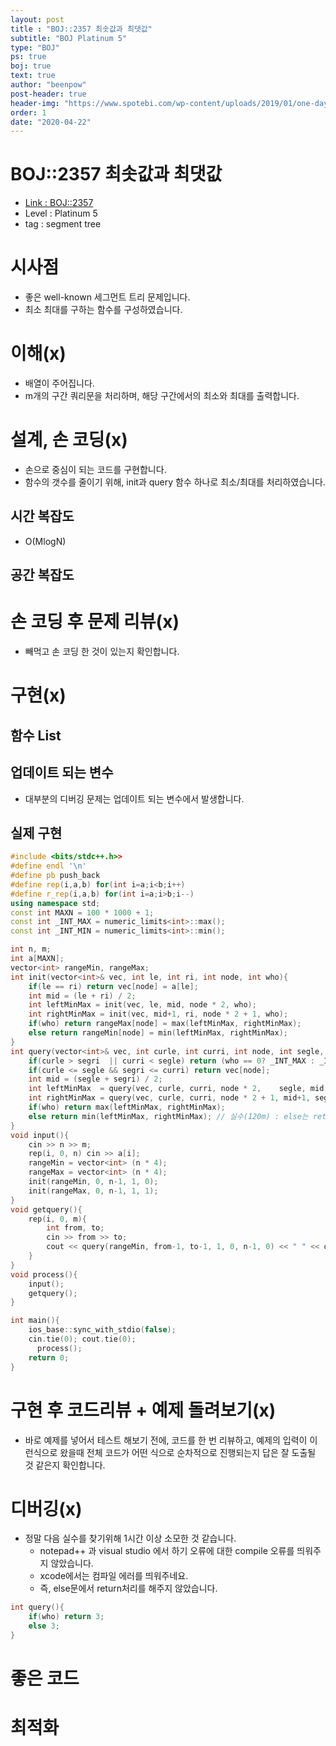 ```yaml
---
layout: post
title : "BOJ::2357 최솟값과 최댓값"
subtitle: "BOJ Platinum 5"
type: "BOJ"
ps: true
boj: true
text: true
author: "beenpow"
post-header: true
header-img: "https://www.spotebi.com/wp-content/uploads/2019/01/one-day-day-one-workout-motivation-spotebi.jpg"
order: 1
date: "2020-04-22"
---
```

# BOJ::2357 최솟값과 최댓값
- [Link : BOJ::2357](https://www.acmicpc.net/problem/2357)
- Level : Platinum 5
- tag : segment tree

# 시사점
- 좋은 well-known 세그먼트 트리 문제입니다.
- 최소 최대를 구하는 함수를 구성하였습니다.

# 이해(x)
- 배열이 주어집니다.
- m개의 구간 쿼리문을 처리하며, 해당 구간에서의 최소와 최대를 출력합니다.

# 설계, 손 코딩(x)
- 손으로 중심이 되는 코드를 구현합니다.
- 함수의 갯수를 줄이기 위해, init과 query 함수 하나로 최소/최대를 처리하였습니다.

## 시간 복잡도
- O(MlogN)

## 공간 복잡도

# 손 코딩 후 문제 리뷰(x)
- 빼먹고 손 코딩 한 것이 있는지 확인합니다.

# 구현(x)

## 함수 List 

## 업데이트 되는 변수
- 대부분의 디버깅 문제는 업데이트 되는 변수에서 발생합니다.

## 실제 구현 

```cpp
#include <bits/stdc++.h>>
#define endl '\n'
#define pb push_back
#define rep(i,a,b) for(int i=a;i<b;i++)
#define r_rep(i,a,b) for(int i=a;i>b;i--)
using namespace std;
const int MAXN = 100 * 1000 + 1;
const int _INT_MAX = numeric_limits<int>::max();
const int _INT_MIN = numeric_limits<int>::min();

int n, m;
int a[MAXN];
vector<int> rangeMin, rangeMax;
int init(vector<int>& vec, int le, int ri, int node, int who){
	if(le == ri) return vec[node] = a[le];
	int mid = (le + ri) / 2;
	int leftMinMax = init(vec, le, mid, node * 2, who);
	int rightMinMax = init(vec, mid+1, ri, node * 2 + 1, who);
	if(who) return rangeMax[node] = max(leftMinMax, rightMinMax);
	else return rangeMin[node] = min(leftMinMax, rightMinMax);
}
int query(vector<int>& vec, int curle, int curri, int node, int segle, int segri, int who){
	if(curle > segri  || curri < segle) return (who == 0? _INT_MAX : _INT_MIN);
	if(curle <= segle && segri <= curri) return vec[node];
	int mid = (segle + segri) / 2;
	int leftMinMax  = query(vec, curle, curri, node * 2,    segle, mid, who);
	int rightMinMax = query(vec, curle, curri, node * 2 + 1, mid+1, segri, who);
	if(who) return max(leftMinMax, rightMinMax);
	else return min(leftMinMax, rightMinMax); // 실수(120m) : else는 return안해도 컴파일 에러 안나네
}
void input(){
	cin >> n >> m;
	rep(i, 0, n) cin >> a[i];
	rangeMin = vector<int> (n * 4);
	rangeMax = vector<int> (n * 4);
	init(rangeMin, 0, n-1, 1, 0);
	init(rangeMax, 0, n-1, 1, 1);
}
void getquery(){
	rep(i, 0, m){
		int from, to;
		cin >> from >> to;
		cout << query(rangeMin, from-1, to-1, 1, 0, n-1, 0) << " " << query(rangeMax, from-1, to-1, 1, 0, n-1, 1) << endl;
	}
}
void process(){
	input();
	getquery();
}

int main(){
    ios_base::sync_with_stdio(false);
    cin.tie(0); cout.tie(0);
	  process();
    return 0;
}
```


# 구현 후 코드리뷰 + 예제 돌려보기(x)
- 바로 예제를 넣어서 테스트 해보기 전에, 코드를 한 번 리뷰하고, 예제의 입력이 이런식으로 왔을때
  전체 코드가 어떤 식으로 순차적으로 진행되는지 답은 잘 도출될 것 같은지 확인합니다.

# 디버깅(x)
- 정말 다음 실수를 찾기위해 1시간 이상 소모한 것 같습니다.
  - notepad++ 과 visual studio 에서 하기 오류에 대한 compile 오류를 띄워주지 않았습니다.
  - xcode에서는 컴파일 에러를 띄워주네요.
  - 즉, else문에서 return처리를 해주지 않았습니다.
```cpp
int query(){
    if(who) return 3;
    else 3;
}
```

# 좋은 코드

# 최적화
